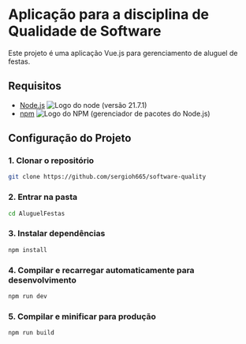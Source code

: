 # Aplicação para a disciplina de Qualidade de Software

Este projeto é uma aplicação Vue.js para gerenciamento de aluguel de festas.

## Requisitos

- [Node.js](https://nodejs.org/pt) ![Logo do node](https://nodejs.org/static/logos/jsIconGreen.svg) (versão 21.7.1)
- [npm](https://www.npmjs.com/) ![Logo do NPM](https://github.com/npm/logos/blob/master/npm%20square/n-64.png?raw=true) (gerenciador de pacotes do Node.js)

## Configuração do Projeto

### 1. Clonar o repositório

```sh
git clone https://github.com/sergioh665/software-quality
```

### 2. Entrar na pasta

```sh
cd AluguelFestas
```

### 3. Instalar dependências

```sh
npm install
```

### 4. Compilar e recarregar automaticamente para desenvolvimento

```sh
npm run dev
```

### 5. Compilar e minificar para produção

```sh
npm run build
```
